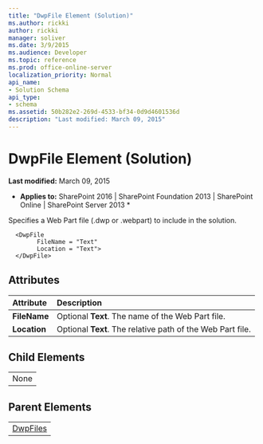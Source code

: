 ```yaml
---
title: "DwpFile Element (Solution)"
ms.author: rickki
author: rickki
manager: soliver
ms.date: 3/9/2015
ms.audience: Developer
ms.topic: reference
ms.prod: office-online-server
localization_priority: Normal
api_name:
- Solution Schema
api_type:
- schema
ms.assetid: 50b282e2-269d-4533-bf34-0d9d4601536d
description: "Last modified: March 09, 2015"
---
```


# DwpFile Element (Solution)

 **Last modified:** March 09, 2015 
  
 * **Applies to:** SharePoint 2016 | SharePoint Foundation 2013 | SharePoint Online | SharePoint Server 2013 * 
  
Specifies a Web Part file (.dwp or .webpart) to include in the solution.
  
```
  <DwpFile
        FileName = "Text" 
        Location = "Text">
  </DwpFile>
```

## Attributes

|**Attribute**|**Description**|
|:-----|:-----|
|**FileName** <br/> |Optional **Text**. The name of the Web Part file.  <br/> |
|**Location** <br/> |Optional **Text**. The relative path of the Web Part file.  <br/> |
   
## Child Elements

||
|:-----|
|None |
   
## Parent Elements

||
|:-----|
|[DwpFiles](dwpfiles-element-solution.md)|
   

